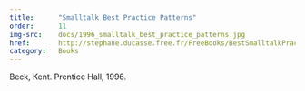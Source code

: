 ```yaml
---
title:      "Smalltalk Best Practice Patterns"
order:      11
img-src:    docs/1996_smalltalk_best_practice_patterns.jpg
href:       http://stephane.ducasse.free.fr/FreeBooks/BestSmalltalkPractices/Draft-Smalltalk%20Best%20Practice%20Patterns%20Kent%20Beck.pdf
category:   Books
---
```

Beck, Kent. Prentice Hall, 1996.